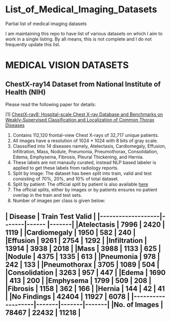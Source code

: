 # List_of_Medical_Imaging_Datasets
Partial list of medical imaging datasets

I am maintaining this repo to have list of various datasets on which I aim to work in a single listing. By all means, this is not complete and I do not frequently update this list.

# MEDICAL VISION DATASETS

## ChestX-ray14 Dataset from National Institute of Health (NIH)

Please read the following paper for details:

[1] [ChestX-ray8: Hospital-scale Chest X-ray Database and Benchmarks on Weakly-Supervised Classification and Localization of Common Thorax Diseases](https://arxiv.org/abs/1705.02315)

1. Contains 112,120 frontal-view Chest X-rays of 32,717 unique patients.
2. All images have a resolution of 1024 * 1024 with 8 bits of gray scale.
3. Classsified into 14 diseases namely, Atelectasis, Cardiomegaly, Effusion, Infiltration, Mass, Nodule, Pneumonia, Pneumothorax, Consolidation, Edema, Emphysema, Fibrosis, Pleural Thickening, and Hernia.
4. These labels are not manaully curated, instead NLP based labeler is applied to get these labels from radiology reports.
5. Split by image: The dataset has been split into train, valid and test consisting of 70%, 20%, and 10% of total dataset.
6. Split by patient: The official split by patient is also available [here](https://nihcc.app.box.com/v/ChestXray-NIHCC)
7. The official splits, either by images or by patients ensures no patient overlap in the train and test sets.
8. Number of images per class is given below:

|    Disease        | Train   Test    Valid |
|-------------------|-------|------ |-------|
|Atelectasis        | 7996  | 2420  | 1119  |
|Cardiomegaly       | 1950  | 582   | 240   |
|Effusion           | 9261  | 2754  | 1292  |
|Infiltration       | 13914 | 3938  | 2018  |
|Mass               | 3988  | 1133  | 625   |
|Nodule             | 4375  | 1335  | 613   |
|Pneumonia          | 978   | 242   | 133   |
|Pneumothorax       | 3705  | 1089  | 504   |
|Consolidation      | 3263  | 957   | 447   |
|Edema              | 1690  | 413   | 200   |
|Emphysema          | 1799  | 509   | 208   |
|Fibrosis           | 1158  | 362   | 166   |
|Hernia             | 144   | 42    |  41   |
|No Findings        | 42404 | 11927 | 6078  |
|-------------------|-------|-------|-------|
|No. of Images      | 78467 | 22432 | 11218 |
---------------------------------------------


